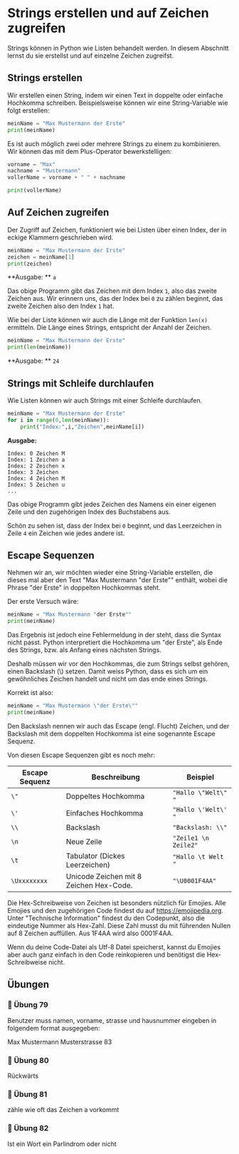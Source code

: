 # Strings erstellen und auf Zeichen zugreifen

Strings können in Python wie Listen behandelt werden.
In diesem Abschnitt lernst du sie erstellst und auf einzelne Zeichen zugreifst.

## Strings erstellen

Wir erstellen einen String, indem wir einen Text in doppelte oder einfache
Hochkomma schreiben. Beispielsweise können wir eine String-Variable wie folgt erstellen:

```python
meinName = "Max Mustermann der Erste"
print(meinName)
```

Es ist auch möglich zwei oder mehrere Strings zu einem zu kombinieren.
Wir können das mit dem Plus-Operator bewerkstelligen: 

```python
vorname = "Max"
nachname = "Mustermann"
vollerName = vorname + " " + nachname

print(vollerName)
```

## Auf Zeichen zugreifen

Der Zugriff auf Zeichen, funktioniert wie bei Listen
über einen Index, der in eckige Klammern geschrieben wird.

```python
meinName = "Max Mustermann der Erste"
zeichen = meinName[1]
print(zeichen)
```
**Ausgabe: ** `a`

Das obige Programm gibt das Zeichen mit dem Index `1`, also
das zweite Zeichen aus.
Wir erinnern uns, das der Index bei `0` zu zählen beginnt,
das zweite Zeichen also den Index `1` hat.

Wie bei der Liste können wir auch die Länge mit der 
Funktion `len(x)` ermitteln. Die Länge eines Strings,
entspricht der Anzahl der Zeichen.

```python
meinName = "Max Mustermann der Erste"
print(len(meinName))
```
**Ausgabe: ** `24`



## Strings mit Schleife durchlaufen

Wie Listen können wir auch Strings mit einer Schleife durchlaufen.

```python
meinName = "Max Mustermann der Erste"
for i in range(0,len(meinName)):
    print("Index:",i,"Zeichen",meinName[i])
```
**Ausgabe:**
```
Index: 0 Zeichen M
Index: 1 Zeichen a
Index: 2 Zeichen x
Index: 3 Zeichen  
Index: 4 Zeichen M
Index: 5 Zeichen u
...
```

Das obige Programm gibt jedes Zeichen des Namens
ein einer eigenen Zeile und den zugehörigen Index
des Buchstabens aus.

Schön zu sehen ist, dass der Index bei `0` beginnt,
und das Leerzeichen in Zeile `4` ein Zeichen wie jedes andere ist.

## Escape Sequenzen

Nehmen wir an, wir möchten wieder eine String-Variable erstellen,
die dieses mal aber den Text "Max Mustermann "der Erste"" enthält,
wobei die Phrase "der Erste" in doppelten Hochkommas steht.

Der erste Versuch wäre:
```python
meinName = "Max Mustermann "der Erste""
print(meinName)
```

Das Ergebnis ist jedoch eine Fehlermeldung
in der steht, dass die Syntax nicht passt.
Python interpretiert die Hochkomma um "der Erste",
als Ende des Strings, bzw. als Anfang eines nächsten Strings.

Deshalb müssen wir vor den Hochkommas, die zum Strings selbst gehören,
einen Backslash (\\) setzen. Damit weiss Python, dass es sich um ein gewöhnliches Zeichen
handelt und nicht um das ende eines Strings.

Korrekt ist also:
```python
meinName = "Max Mustermann \"der Erste\""
print(meinName)
```

Den Backslash nennen wir auch das Escape (engl. Flucht) Zeichen,
und der Backslash mit dem doppelten Hochkomma ist eine sogenannte
Escape Sequenz.

Von diesen Escape Sequenzen gibt es noch mehr:

| Escape Sequenz  | Beschreibung | Beispiel |
| ------------- | ------------- |  ------------- | 
| `\"` 	| Doppeltes Hochkomma 	| `"Hallo \"Welt\" "` | 
| `\'` 	| Einfaches Hochkomma 	|  `"Hallo \'Welt\' "`  |
| `\\` |	Backslash 	|   `"Backslash: \\"`  |
| `\n` 	| Neue Zeile 	|   `"Zeile1 \n Zeile2"` |
| `\t` 	|Tabulator (Dickes Leerzeichen) 	| `"Hallo \t Welt "`  |
| `\Uxxxxxxxx` 	| Unicode Zeichen mit 8 Zeichen Hex-Code. | `"\U0001F4AA"`  |

Die Hex-Schreibweise von Zeichen ist besonders nützlich für Emojies.
Alle Emojies und den zugehörigen Code findest du auf https://emojipedia.org.
Unter "Technische Information" findest du den Codepunkt,
also die eindeutige Nummer als Hex-Zahl.
Diese Zahl musst du mit führenden Nullen auf 8 Zeichen auffüllen.
Aus 1F4AA wird also 0001F4AA.

Wenn du deine Code-Datei als Utf-8 Datei speicherst,
kannst du Emojies aber auch ganz einfach in den Code reinkopieren
und benötigst die Hex-Schreibweise nicht.

## Übungen

### 📝 Übung 79

Benutzer muss namen, vorname, strasse und hausnummer eingeben
in folgendem format ausgegeben:

Max Mustermann
Musterstrasse  83

### 📝 Übung 80

Rückwärts

### 📝 Übung 81

zähle wie oft das Zeichen a vorkommt


### 📝 Übung 82

Ist ein Wort ein Parlindrom oder nicht








